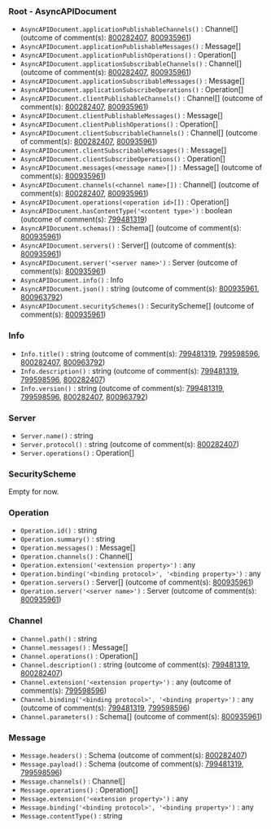 
### Root - AsyncAPIDocument
- `AsyncAPIDocument.applicationPublishableChannels()` : Channel[] (outcome of comment(s): [800282407](https://github.com/asyncapi/shape-up-process/issues/84#issuecomment-800282407), [800935961](https://github.com/asyncapi/shape-up-process/issues/84#issuecomment-800935961))
- `AsyncAPIDocument.applicationPublishableMessages()` : Message[]
- `AsyncAPIDocument.applicationPublishOperations()` : Operation[]
- `AsyncAPIDocument.applicationSubscribableChannels()` : Channel[] (outcome of comment(s): [800282407](https://github.com/asyncapi/shape-up-process/issues/84#issuecomment-800282407), [800935961](https://github.com/asyncapi/shape-up-process/issues/84#issuecomment-800935961))
- `AsyncAPIDocument.applicationSubscribableMessages()` : Message[]
- `AsyncAPIDocument.applicationSubscribeOperations()` : Operation[]
- `AsyncAPIDocument.clientPublishableChannels()` : Channel[] (outcome of comment(s): [800282407](https://github.com/asyncapi/shape-up-process/issues/84#issuecomment-800282407), [800935961](https://github.com/asyncapi/shape-up-process/issues/84#issuecomment-800935961))
- `AsyncAPIDocument.clientPublishableMessages()` : Message[]
- `AsyncAPIDocument.clientPublishOperations()` : Operation[]
- `AsyncAPIDocument.clientSubscribableChannels()` : Channel[] (outcome of comment(s): [800282407](https://github.com/asyncapi/shape-up-process/issues/84#issuecomment-800282407), [800935961](https://github.com/asyncapi/shape-up-process/issues/84#issuecomment-800935961))
- `AsyncAPIDocument.clientSubscribableMessages()` : Message[]
- `AsyncAPIDocument.clientSubscribeOperations()` : Operation[]
- `AsyncAPIDocument.messages(<message name>[])` : Message[] (outcome of comment(s): [800935961](https://github.com/asyncapi/shape-up-process/issues/84#issuecomment-800935961))
- `AsyncAPIDocument.channels(<channel name>[])` : Channel[] (outcome of comment(s): [800282407](https://github.com/asyncapi/shape-up-process/issues/84#issuecomment-800282407), [800935961](https://github.com/asyncapi/shape-up-process/issues/84#issuecomment-800935961))
- `AsyncAPIDocument.operations(<operation id>[])` : Operation[]		
- `AsyncAPIDocument.hasContentType('<content type>')` : boolean (outcome of comment(s): [799481319](https://github.com/asyncapi/shape-up-process/issues/84#issuecomment-799481319))
- `AsyncAPIDocument.schemas()` : Schema[] (outcome of comment(s): [800935961](https://github.com/asyncapi/shape-up-process/issues/84#issuecomment-800935961))
- `AsyncAPIDocument.servers()` : Server[] (outcome of comment(s): [800935961](https://github.com/asyncapi/shape-up-process/issues/84#issuecomment-800935961))
- `AsyncAPIDocument.server('<server name>')` : Server (outcome of comment(s): [800935961](https://github.com/asyncapi/shape-up-process/issues/84#issuecomment-800935961))
- `AsyncAPIDocument.info()` : Info
- `AsyncAPIDocument.json()` : string (outcome of comment(s): [800935961](https://github.com/asyncapi/shape-up-process/issues/84#issuecomment-800935961), [800963792](https://github.com/asyncapi/shape-up-process/issues/84#issuecomment-800963792))
- `AsyncAPIDocument.securitySchemes()` : SecurityScheme[] (outcome of comment(s): [800935961](https://github.com/asyncapi/shape-up-process/issues/84#issuecomment-800935961))
### Info
- `Info.title()` : string (outcome of comment(s): [799481319](https://github.com/asyncapi/shape-up-process/issues/84#issuecomment-799481319), [799598596](https://github.com/asyncapi/shape-up-process/issues/84#issuecomment-799598596), [800282407](https://github.com/asyncapi/shape-up-process/issues/84#issuecomment-800282407), [800963792](https://github.com/asyncapi/shape-up-process/issues/84#issuecomment-800963792))
- `Info.description()` : string (outcome of comment(s): [799481319](https://github.com/asyncapi/shape-up-process/issues/84#issuecomment-799481319), [799598596](https://github.com/asyncapi/shape-up-process/issues/84#issuecomment-799598596), [800282407](https://github.com/asyncapi/shape-up-process/issues/84#issuecomment-800282407))
- `Info.version()` : string (outcome of comment(s): [799481319](https://github.com/asyncapi/shape-up-process/issues/84#issuecomment-799481319), [799598596](https://github.com/asyncapi/shape-up-process/issues/84#issuecomment-799598596), [800282407](https://github.com/asyncapi/shape-up-process/issues/84#issuecomment-800282407), [800963792](https://github.com/asyncapi/shape-up-process/issues/84#issuecomment-800963792))

### Server
- `Server.name()` : string
- `Server.protocol()` : string (outcome of comment(s): [800282407](https://github.com/asyncapi/shape-up-process/issues/84#issuecomment-800282407))
- `Server.operations()` : Operation[]

### SecurityScheme
Empty for now.

### Operation
- `Operation.id()` : string
- `Operation.summary()` : string
- `Operation.messages()` : Message[]
- `Operation.channels()` : Channel[]
- `Operation.extension('<extension property>')` : any
- `Operation.binding('<binding protocol>', '<binding property>')` : any
- `Operation.servers()` : Server[] (outcome of comment(s): [800935961](https://github.com/asyncapi/shape-up-process/issues/84#issuecomment-800935961))
- `Operation.server('<server name>')` : Server (outcome of comment(s): [800935961](https://github.com/asyncapi/shape-up-process/issues/84#issuecomment-800935961))

### Channel
- `Channel.path()` : string
- `Channel.messages()` : Message[]
- `Channel.operations()` : Operation[]
- `Channel.description()` : string (outcome of comment(s): [799481319](https://github.com/asyncapi/shape-up-process/issues/84#issuecomment-799481319), [800282407](https://github.com/asyncapi/shape-up-process/issues/84#issuecomment-800282407))
- `Channel.extension('<extension property>')` : any (outcome of comment(s): [799598596](https://github.com/asyncapi/shape-up-process/issues/84#issuecomment-799598596))
- `Channel.binding('<binding protocol>', '<binding property>')` : any (outcome of comment(s): [799481319](https://github.com/asyncapi/shape-up-process/issues/84#issuecomment-799481319), [799598596](https://github.com/asyncapi/shape-up-process/issues/84#issuecomment-799598596))
- `Channel.parameters()` : Schema[] (outcome of comment(s): [800935961](https://github.com/asyncapi/shape-up-process/issues/84#issuecomment-800935961))

### Message
- `Message.headers()` : Schema (outcome of comment(s): [800282407](https://github.com/asyncapi/shape-up-process/issues/84#issuecomment-800282407))
- `Message.payload()` : Schema (outcome of comment(s): [799481319](https://github.com/asyncapi/shape-up-process/issues/84#issuecomment-799481319), [799598596](https://github.com/asyncapi/shape-up-process/issues/84#issuecomment-799598596))
- `Message.channels()` : Channel[]
- `Message.operations()` : Operation[]
- `Message.extension('<extension property>')` : any
- `Message.binding('<binding protocol>', '<binding property>')` : any
- `Message.contentType()` : string